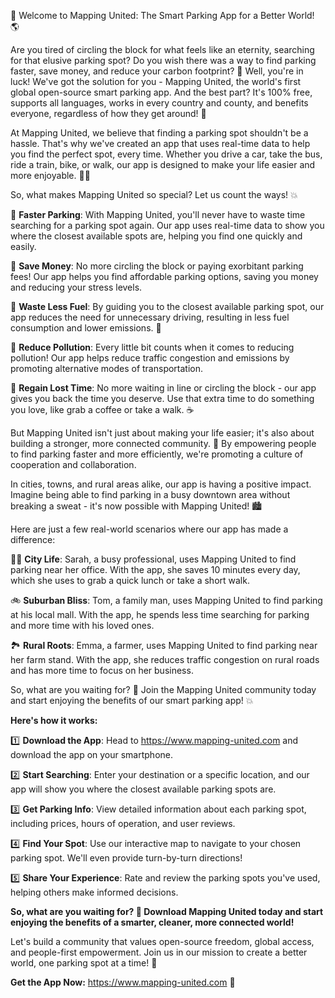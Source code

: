 🎉 Welcome to Mapping United: The Smart Parking App for a Better World! 🌎

Are you tired of circling the block for what feels like an eternity, searching for that elusive parking spot? Do you wish there was a way to find parking faster, save money, and reduce your carbon footprint? 🚀 Well, you're in luck! We've got the solution for you - Mapping United, the world's first global open-source smart parking app. And the best part? It's 100% free, supports all languages, works in every country and county, and benefits everyone, regardless of how they get around! 🌈

At Mapping United, we believe that finding a parking spot shouldn't be a hassle. That's why we've created an app that uses real-time data to help you find the perfect spot, every time. Whether you drive a car, take the bus, ride a train, bike, or walk, our app is designed to make your life easier and more enjoyable. 🚴‍♀️

So, what makes Mapping United so special? Let us count the ways! 💥

🔹 **Faster Parking**: With Mapping United, you'll never have to waste time searching for a parking spot again. Our app uses real-time data to show you where the closest available spots are, helping you find one quickly and easily.

🔹 **Save Money**: No more circling the block or paying exorbitant parking fees! Our app helps you find affordable parking options, saving you money and reducing your stress levels.

🔹 **Waste Less Fuel**: By guiding you to the closest available parking spot, our app reduces the need for unnecessary driving, resulting in less fuel consumption and lower emissions. 💨

🔹 **Reduce Pollution**: Every little bit counts when it comes to reducing pollution! Our app helps reduce traffic congestion and emissions by promoting alternative modes of transportation.

🔹 **Regain Lost Time**: No more waiting in line or circling the block - our app gives you back the time you deserve. Use that extra time to do something you love, like grab a coffee or take a walk. ☕️

But Mapping United isn't just about making your life easier; it's also about building a stronger, more connected community. 🌟 By empowering people to find parking faster and more efficiently, we're promoting a culture of cooperation and collaboration.

In cities, towns, and rural areas alike, our app is having a positive impact. Imagine being able to find parking in a busy downtown area without breaking a sweat - it's now possible with Mapping United! 🏙️

Here are just a few real-world scenarios where our app has made a difference:

🏃‍♀️ **City Life**: Sarah, a busy professional, uses Mapping United to find parking near her office. With the app, she saves 10 minutes every day, which she uses to grab a quick lunch or take a short walk.

🚲 **Suburban Bliss**: Tom, a family man, uses Mapping United to find parking at his local mall. With the app, he spends less time searching for parking and more time with his loved ones.

🏞️ **Rural Roots**: Emma, a farmer, uses Mapping United to find parking near her farm stand. With the app, she reduces traffic congestion on rural roads and has more time to focus on her business.

So, what are you waiting for? 🤔 Join the Mapping United community today and start enjoying the benefits of our smart parking app! 💥

**Here's how it works:**

1️⃣ **Download the App**: Head to https://www.mapping-united.com and download the app on your smartphone.

2️⃣ **Start Searching**: Enter your destination or a specific location, and our app will show you where the closest available parking spots are.

3️⃣ **Get Parking Info**: View detailed information about each parking spot, including prices, hours of operation, and user reviews.

4️⃣ **Find Your Spot**: Use our interactive map to navigate to your chosen parking spot. We'll even provide turn-by-turn directions!

5️⃣ **Share Your Experience**: Rate and review the parking spots you've used, helping others make informed decisions.

**So, what are you waiting for? 🎉 Download Mapping United today and start enjoying the benefits of a smarter, cleaner, more connected world!**

Let's build a community that values open-source freedom, global access, and people-first empowerment. Join us in our mission to create a better world, one parking spot at a time! 💪

**Get the App Now:** https://www.mapping-united.com 📲